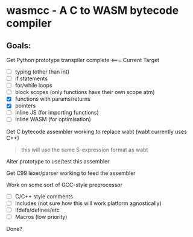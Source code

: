 
# wasmcc - A C to WASM bytecode compiler

## Goals:

Get Python prototype transpiler complete <=== Current Target
* [ ] typing (other than int)
* [ ] if statements
* [ ] for/while loops
* [ ] block scopes (only functions have their own scope atm)
* [x] functions with params/returns
* [x] pointers
* [ ] Inline JS (for importing functions)
* [ ] Inline WASM (for optimisation)

Get C bytecode assembler working to replace wabt (wabt currently uses C++)
>this will use the same S-expression format as wabt

Alter prototype to use/test this assembler

Get C99 lexer/parser working to feed the assembler

Work on some sort of GCC-style preprocessor
* [ ] C/C++ style comments
* [ ] Includes (not sure how this will work platform agnostically)
* [ ] Ifdefs/defines/etc
* [ ] Macros (low priority)

Done?